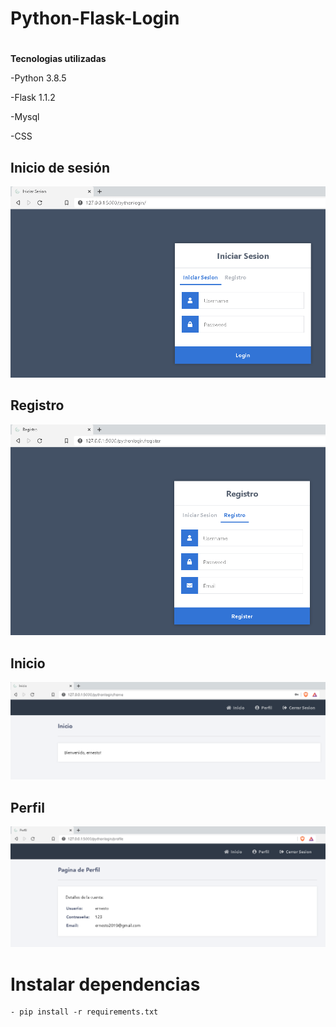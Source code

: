 # Python-Flask-Login

#
**Tecnologias utilizadas** 


-Python 3.8.5

-Flask 1.1.2

-Mysql

-CSS

## Inicio de sesión 

<img src="c1.PNG" alt="c1" width="800"/>

## Registro 

<img src="c2.PNG" alt="c2" width="800"/>

## Inicio 

<img src="c3.PNG" alt="c3" width="800"/>

## Perfil 

<img src="c4.PNG" alt="c4" width="800"/>


# Instalar dependencias
```
- pip install -r requirements.txt

```


